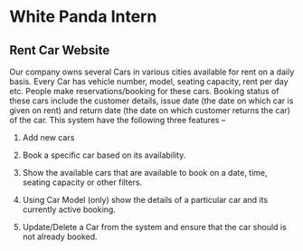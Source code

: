 # White Panda Intern
## Rent Car Website

Our company owns several Cars in various cities available for rent on a daily basis. Every Car has vehicle number, model, seating capacity, rent per day etc. People make reservations/booking for these cars. Booking status of these cars include the customer details, issue date (the date on which car is given on rent) and return date (the date on which customer returns the car) of the car.
This system have the following three features – 

1. Add new cars 

2. Book a specific car based on its availability.

3. Show the available cars that are available to book on a date, time, seating capacity or other filters.

4. Using Car Model (only) show the details of a particular car and its currently active booking.

5. Update/Delete a Car from the system and ensure that the car should is not already booked.
